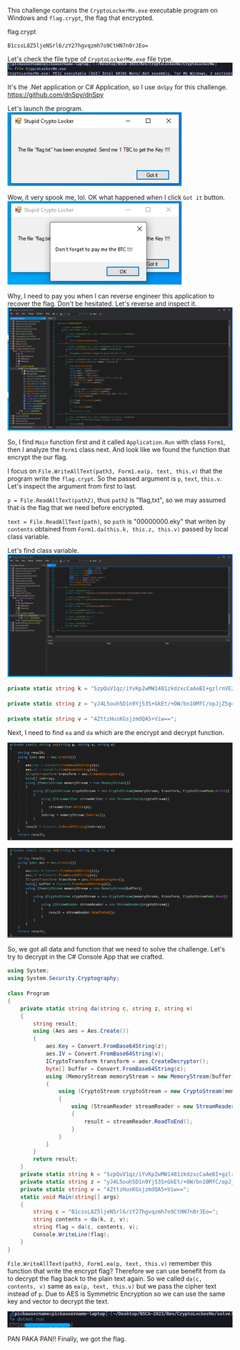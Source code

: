 This challenge contains the `CryptoLockerMe.exe` executable program on Windows and `flag.crypt`, the flag that encrypted.

flag.crypt
```
B1cssL8Z5ljeNSrl6/zY27hgvqzmh7o9CtHN7n0rJEo=
```

Let's check the file type of `CryptoLockerMe.exe` file type.
![](./assets/Pasted%20image%2020230925013501.png)

It's the .Net application or C# Application, so I use `dnSpy` for this challenge.
https://github.com/dnSpy/dnSpy

Let's launch the program.    
![](./assets/Pasted%20image%2020230925013702.png)

Wow, it very spook me, lol.
OK what happened when I click `Got it` button.    
![](./assets/Pasted%20image%2020230925013845.png)

Why, I need to pay you when I can reverse engineer this application to recover the flag.
Don't be hesitated. Let's reverse and inspect it.
![](./assets/Pasted%20image%2020230925014020.png)

So, I find `Main` function first and it called `Application.Run` with class `Form1`, then I analyze the `Form1` class next.
And look like we found the function that encrypt the our flag.

I focus on `File.WriteAllText(path3, Form1.ea(p, text, this.v)` that the program write the `flag.crypt`.
So the passed argument is `p`, `text`, `this.v`. Let's inspect the argument from first to last.

`p = File.ReadAllText(path2)`, thus `path2` is "flag,txt", so we may assumed that is the flag that we need before encrypted.

`text = File.ReadAllText(path)`, so `path` is "00000000.eky" that writen by `contents` obtained from `Form1.da(this.k, this.z, this.v)` passed by local class variable.

Let's find class variable.
![](./assets/Pasted%20image%2020230925020119.png)

```csharp
private static string k = "5zpQuV1qz/iYvKp2wMW1481zkdzxcCaAeBI+gzlrnVEzje4UqBeErIt8lRnr3oU0";

private static string z = "yJ4L5ouh5D1n9Yj53S+GkEt/+OW/bn10MfC/opJjZ5g=";

private static string v = "4ZttzHusKGsjzmdQA5+Viw==";
```

Next, I need to find `ea` and `da` which are the encrypt and decrypt function.

![](./assets/Pasted%20image%2020230925020635.png)

![](./assets/Pasted%20image%2020230925020649.png)

So, we got all data and function that we need to solve the challenge.
Let's try to decrypt in the C# Console App that we crafted.

```csharp
using System;
using System.Security.Cryptography;

class Program
{
    private static string da(string c, string z, string v)
    {
        string result;
        using (Aes aes = Aes.Create())
        {
            aes.Key = Convert.FromBase64String(z);
            aes.IV = Convert.FromBase64String(v);
            ICryptoTransform transform = aes.CreateDecryptor();
            byte[] buffer = Convert.FromBase64String(c);
            using (MemoryStream memoryStream = new MemoryStream(buffer))
            {
                using (CryptoStream cryptoStream = new CryptoStream(memoryStream, transform, CryptoStreamMode.Read))
                {
                    using (StreamReader streamReader = new StreamReader(cryptoStream))
                    {
                        result = streamReader.ReadToEnd();
                    }
                }
            }
        }
        return result;
    }
    private static string k = "5zpQuV1qz/iYvKp2wMW1481zkdzxcCaAeBI+gzlrnVEzje4UqBeErIt8lRnr3oU0";
    private static string z = "yJ4L5ouh5D1n9Yj53S+GkEt/+OW/bn10MfC/opJjZ5g=";
    private static string v = "4ZttzHusKGsjzmdQA5+Viw==";
    static void Main(string[] args)
    {
        string c = "B1cssL8Z5ljeNSrl6/zY27hgvqzmh7o9CtHN7n0rJEo=";
        string contents = da(k, z, v);
        string flag = da(c, contents, v);
        Console.WriteLine(flag);
    }
}
```

`File.WriteAllText(path3, Form1.ea(p, text, this.v)` remember this function that write the encrypt flag?
Therefore we can use benefit from `da` to decrypt the flag back to the plain text again.
So we called `da(c, contents, v)` same as `ea(p, text, this.v)` but we pass the cipher text instead of `p`.
Due to AES is Symmetric Encryption so we can use the same key and vector to decrypt the text.

![](./assets/Pasted%20image%2020230925021358.png)

PAN PAKA PAN!!
Finally, we got the flag.
